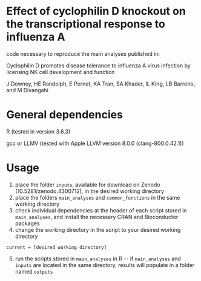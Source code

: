 # Effect of cyclophilin D knockout on the transcriptional response to influenza A
code necessary to reproduce the main analyses published in:

Cyclophilin D promotes disease tolerance to influenza A virus infection by licensing NK cell development and function

J Downey, HE Randolph, E Pernet, KA Tran, SA Khader, IL King, LB Barreiro, and M Divangahi

# General dependencies
R (tested in version 3.6.3)

gcc or LLMV (tested with Apple LLVM version 8.0.0 (clang-800.0.42.1))

# Usage
1. place the folder `inputs`, available for download on Zenodo (10.5281/zenodo.4300712), in the desired working directory
2. place the folders `main_analyses` and `common_functions` in the same working directory
3. check individual dependencies at the header of each script stored in `main_analyses`, and install the necessary CRAN and Bioconductor packages
4. change the working directory in the script to your desired working directory
```
current = [desired working directory]
```
5. run the scripts stored in `main_analyses` in R -- if `main_analyses` and `inputs` are located in the same directory, results will populate in a folder named `outputs`
